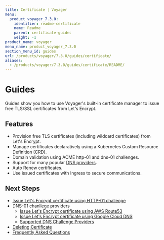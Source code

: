```yaml
---
title: Certificate | Voyager
menu:
  product_voyager_7.3.0:
    identifier: readme-certificate
    name: Readme
    parent: certificate-guides
    weight: -1
product_name: voyager
menu_name: product_voyager_7.3.0
section_menu_id: guides
url: /products/voyager/7.3.0/guides/certificate/
aliases:
  - /products/voyager/7.3.0/guides/certificate/README/
---
```


# Guides

Guides show you how to use Voyager's built-in certificate manager to issue free TLS/SSL certificates from Let's Encrypt.

## Features
- Provision free TLS certificates (including wildcard certificates) from Let's Encrypt.
- Manage certificates declaratively using a Kubernetes Custom Resource Definition (CRD).
- Domain validation using ACME http-01 and dns-01 challenges.
- Support for many popular [DNS providers](/products/voyager/7.3.0/guides/certificate/dns/providers).
- Auto Renew certificates.
- Use issued certificates with Ingress to secure communications.

## Next Steps
- [Issue Let's Encrypt certificate using HTTP-01 challenge](/products/voyager/7.3.0/guides/certificate/http/overview)
- DNS-01 chanllege providers
  - [Issue Let's Encrypt certificate using AWS Route53](/products/voyager/7.3.0/guides/certificate/dns/route53)
  - [Issue Let's Encrypt certificate using Google Cloud DNS](/products/voyager/7.3.0/guides/certificate/dns/google-cloud)
  - [Supported DNS Challenge Providers](/products/voyager/7.3.0/guides/certificate/dns/providers)
- [Deleting Certificate](/products/voyager/7.3.0/guides/certificate/delete)
- [Frequently Asked Questions](/products/voyager/7.3.0/guides/certificate/faq)
